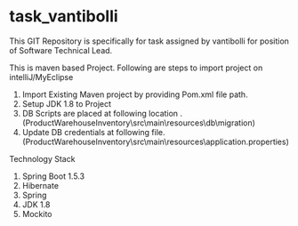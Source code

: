 # task_vantibolli
This GIT Repository is specifically for task assigned by vantibolli for position of Software Technical Lead. 

This is maven based Project.
Following are steps to import project on intelliJ/MyEclipse
1. Import Existing Maven project by providing Pom.xml file path.
2. Setup JDK 1.8 to Project
3. DB Scripts are placed at following location . (ProductWarehouseInventory\src\main\resources\db\migration)
4. Update DB credentials at following file. (ProductWarehouseInventory\src\main\resources\application.properties)

Technology Stack
1. Spring Boot 1.5.3
2. Hibernate 
3. Spring 
4. JDK 1.8
5. Mockito

